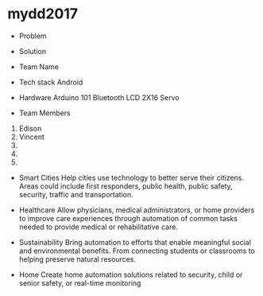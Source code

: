 # mydd2017
* Problem 

* Solution 

* Team Name

* Tech stack
Android 

* Hardware
Arduino 101 Bluetooth
LCD 2X16
Servo


* Team Members
1. Edison
2. Vincent
3. 
4. 
5. 

* Smart Cities Help cities use technology to better serve their citizens. Areas could include first responders, public health, public safety, security, traffic and transportation.

* Healthcare Allow physicians, medical administrators, or home providers to improve care experiences through automation of common tasks needed to provide medical or rehabilitative care.

* Sustainability Bring automation to efforts that enable meaningful social and environmental benefits. From connecting students or classrooms to helping preserve natural resources.

* Home Create home automation solutions related to security, child or senior safety, or real-time monitoring
